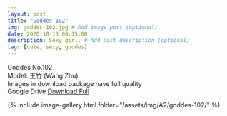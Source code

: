 ```yaml
---
layout: post
title: "Goddes 102"
img: goddes-102.jpg # Add image post (optional)
date: 2020-10-13 08:15:00
description: Sexy girl. # Add post description (optional)
tag: [cute, sexy, goddes]
---
```

Goddes No.102  
Model: 王竹 (Wang Zhu)                                 
Images in download package have full quality                    
Google Drive [Download Full](http://gestyy.com/erwoxH)

{% include image-gallery.html folder="/assets/img/A2/goddes-102/" %}
